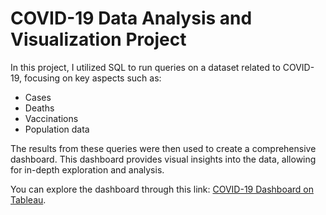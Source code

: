 # COVID-19 Data Analysis and Visualization Project

In this project, I utilized SQL to run queries on a dataset related to COVID-19, focusing on key aspects such as:

- Cases
- Deaths
- Vaccinations
- Population data

The results from these queries were then used to create a comprehensive dashboard. This dashboard provides visual insights into the data, allowing for in-depth exploration and analysis.

You can explore the dashboard through this link: [COVID-19 Dashboard on Tableau](https://public.tableau.com/views/WorldWideCovidDataIsights/Dashboard1?:language=en-US&publish=yes&:sid=&:redirect=auth&:display_count=n&:origin=viz_share_link).
